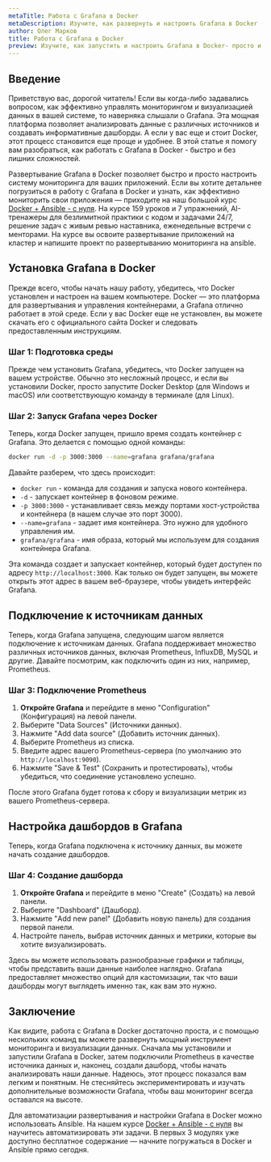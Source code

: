 ```yaml
---
metaTitle: Работа с Grafana в Docker
metaDescription: Изучите, как развернуть и настроить Grafana в Docker - просто и быстро. Мы рассмотрим основные шаги, включая установку, конфигурацию и подключение к источникам данных.
author: Олег Марков
title: Работа с Grafana в Docker
preview: Изучите, как запустить и настроить Grafana в Docker- просто и быстро. Разберем шаги, включая установку, конфигурацию и подключение к данным.
---
```


## Введение

Приветствую вас, дорогой читатель! Если вы когда-либо задавались вопросом, как эффективно управлять мониторингом и визуализацией данных в вашей системе, то наверняка слышали о Grafana. Эта мощная платформа позволяет анализировать данные с различных источников и создавать информативные дашборды. А если у вас еще и стоит Docker, этот процесс становится еще проще и удобнее. В этой статье я помогу вам разобраться, как работать с Grafana в Docker - быстро и без лишних сложностей.

Развертывание Grafana в Docker позволяет быстро и просто настроить систему мониторинга для ваших приложений. Если вы хотите детальнее погрузиться в работу с Grafana в Docker и узнать, как эффективно мониторить свои приложения — приходите на наш большой курс [Docker + Ansible - с нуля](https://purpleschool.ru/course/docker). На курсе 159 уроков и 7 упражнений, AI-тренажеры для безлимитной практики с кодом и задачами 24/7, решение задач с живым ревью наставника, еженедельные встречи с менторами. На курсе вы освоите развертывание приложений на кластер и напишите проект по развертыванию мониторинга на ansible.

## Установка Grafana в Docker

Прежде всего, чтобы начать нашу работу, убедитесь, что Docker установлен и настроен на вашем компьютере. Docker — это платформа для развертывания и управления контейнерами, а Grafana отлично работает в этой среде. Если у вас Docker еще не установлен, вы можете скачать его с официального сайта Docker и следовать предоставленным инструкциям.

### Шаг 1: Подготовка среды

Прежде чем установить Grafana, убедитесь, что Docker запущен на вашем устройстве. Обычно это несложный процесс, и если вы установили Docker, просто запустите Docker Desktop (для Windows и macOS) или соответствующую команду в терминале (для Linux).

### Шаг 2: Запуск Grafana через Docker

Теперь, когда Docker запущен, пришло время создать контейнер с Grafana. Это делается с помощью одной команды:

```bash
docker run -d -p 3000:3000 --name=grafana grafana/grafana
```

Давайте разберем, что здесь происходит:

- `docker run` - команда для создания и запуска нового контейнера.
- `-d` - запускает контейнер в фоновом режиме.
- `-p 3000:3000` - устанавливает связь между портами хост-устройства и контейнера (в нашем случае это порт 3000).
- `--name=grafana` - задает имя контейнера. Это нужно для удобного управления им.
- `grafana/grafana` - имя образа, который мы используем для создания контейнера Grafana.

Эта команда создает и запускает контейнер, который будет доступен по адресу `http://localhost:3000`. Как только он будет запущен, вы можете открыть этот адрес в вашем веб-браузере, чтобы увидеть интерфейс Grafana.

## Подключение к источникам данных

Теперь, когда Grafana запущена, следующим шагом является подключение к источникам данных. Grafana поддерживает множество различных источников данных, включая Prometheus, InfluxDB, MySQL и другие. Давайте посмотрим, как подключить один из них, например, Prometheus.

### Шаг 3: Подключение Prometheus

1. **Откройте Grafana** и перейдите в меню "Configuration" (Конфигурация) на левой панели.
2. Выберите "Data Sources" (Источники данных).
3. Нажмите "Add data source" (Добавить источник данных).
4. Выберите Prometheus из списка.
5. Введите адрес вашего Prometheus-сервера (по умолчанию это `http://localhost:9090`).
6. Нажмите "Save & Test" (Сохранить и протестировать), чтобы убедиться, что соединение установлено успешно.

После этого Grafana будет готова к сбору и визуализации метрик из вашего Prometheus-сервера.

## Настройка дашбордов в Grafana

Теперь, когда Grafana подключена к источнику данных, вы можете начать создание дашбордов.

### Шаг 4: Создание дашборда

1. **Откройте Grafana** и перейдите в меню "Create" (Создать) на левой панели.
2. Выберите "Dashboard" (Дашборд).
3. Нажмите "Add new panel" (Добавить новую панель) для создания первой панели.
4. Настройте панель, выбрав источник данных и метрики, которые вы хотите визуализировать.

Здесь вы можете использовать разнообразные графики и таблицы, чтобы представить ваши данные наиболее наглядно. Grafana предоставляет множество опций для кастомизации, так что ваши дашборды могут выглядеть именно так, как вам это нужно.

## Заключение

Как видите, работа с Grafana в Docker достаточно проста, и с помощью нескольких команд вы можете развернуть мощный инструмент мониторинга и визуализации данных. Сначала мы установили и запустили Grafana в Docker, затем подключили Prometheus в качестве источника данных и, наконец, создали дашборд, чтобы начать анализировать наши данные. Надеюсь, этот процесс показался вам легким и понятным. Не стесняйтесь экспериментировать и изучать дополнительные возможности Grafana, чтобы ваш мониторинг всегда оставался на высоте.

Для автоматизации развертывания и настройки Grafana в Docker можно использовать Ansible. На нашем курсе [Docker + Ansible - с нуля](https://purpleschool.ru/course/docker) вы научитесь автоматизировать эти задачи. В первых 3 модулях уже доступно бесплатное содержание — начните погружаться в Docker и Ansible прямо сегодня.
